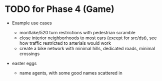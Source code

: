 # TODO for Phase 4 (Game)

- Example use cases
	- montlake/520 turn restrictions with pedestrian scramble
	- close interior neighborhoods to most cars (except for src/dst), see how traffic restricted to arterials would work
	- create a bike network with minimal hills, dedicated roads, minimal crossings

- easter eggs
	- name agents, with some good names scattered in
